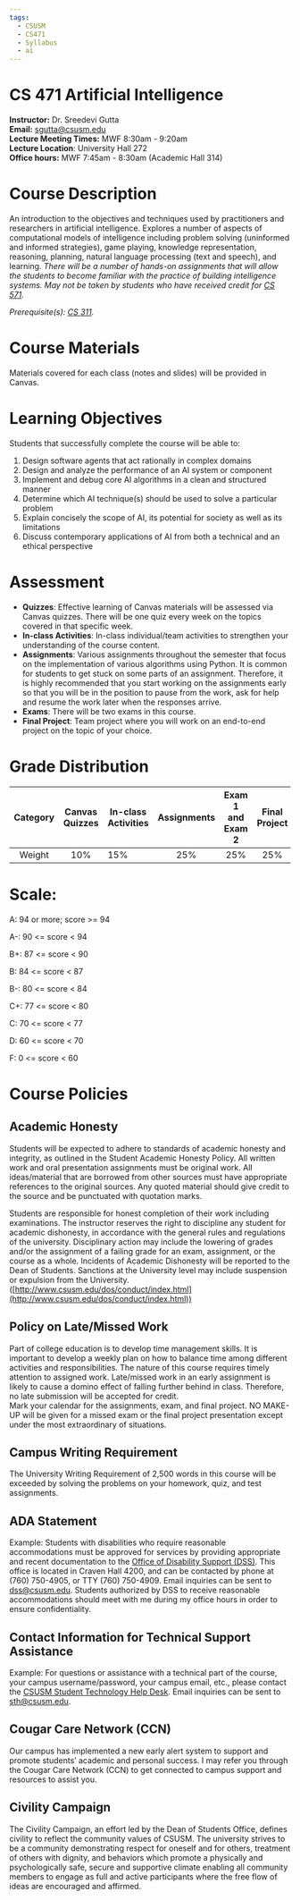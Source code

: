 ```yaml
---
tags:
  - CSUSM
  - CS471
  - Syllabus
  - ai
---
```


# CS 471 Artificial Intelligence 

**Instructor:**				Dr. Sreedevi Gutta   
**Email:** 				[sgutta@csusm.edu](mailto:sgutta@csusm.edu)   
**Lecture Meeting Times:**	           MWF 8:30am \- 9:20am   
**Lecture Location**:               	University Hall 272  
**Office hours:** 			MWF 7:45am \- 8:30am (Academic Hall 314\)

# Course Description 

An introduction to the objectives and techniques used by practitioners and researchers in artificial intelligence. Explores a number of aspects of computational models of intelligence including problem solving (uninformed and informed strategies), game playing, knowledge representation, reasoning, planning, natural language processing (text and speech), and learning. *There will be a number of hands-on assignments that will allow the students to become familiar with the practice of building intelligence systems.* *May not be taken by students who have received credit for [CS 571](https://catalog.csusm.edu/preview_course_nopop.php?catoid=1&coid=499).*

*Prerequisite(s):* [*CS 311*](https://catalog.csusm.edu/preview_course_nopop.php?catoid=1&coid=461)*.*

# Course Materials

Materials covered for each class (notes and slides) will be provided in Canvas. 

# Learning Objectives

Students that successfully complete the course will be able to:

1. Design software agents that act rationally in complex domains   
2. Design and analyze the performance of an AI system or component    
3. Implement and debug core AI algorithms in a clean and structured manner   
4. Determine which AI technique(s) should be used to solve a particular problem   
5. Explain concisely the scope of AI, its potential for society as well as its limitations  
6. Discuss contemporary applications of AI from both a technical and an ethical perspective

# Assessment 

* **Quizzes**:  Effective learning of Canvas materials will be assessed via Canvas quizzes. There will be one quiz every week on the topics covered in that specific week.   
* **In-class Activities**: In-class individual/team activities to strengthen your understanding of the course content.   
* **Assignments**: Various assignments throughout the semester that focus on the implementation of various algorithms using Python. It is common for students to get stuck on some parts of an assignment. Therefore, it is highly recommended that you start working on the assignments early so that you will be in the position to pause from the work, ask for help and resume the work later when the responses arrive.  
* **Exams**: There will be two exams in this course.  
* **Final Project**: Team project where you will work on an end-to-end project on the topic of your choice.

# Grade Distribution

| Category | Canvas Quizzes | In-class Activities | Assignments | Exam 1 and Exam 2 | Final Project |
| :---: | :---: | ----- | :---: | :---: | :---: |
| Weight | 10% | 15% | 25% | 25% | 25% |

# Scale: 

A: 94 or more; score \>= 94

A-: 90 \<= score \< 94

B+: 87 \<= score \< 90

B: 84 \<= score \< 87

B-: 80 \<= score \< 84

C+: 77 \<= score \< 80

C: 70 \<= score \< 77

D: 60 \<= score \< 70

F: 0 \<= score \< 60

# Course Policies

## Academic Honesty

Students will be expected to adhere to standards of academic honesty and integrity, as outlined in the Student Academic Honesty Policy. All written work and oral presentation assignments must be original work. All ideas/material that are borrowed from other sources must have appropriate references to the original sources. Any quoted material should give credit to the source and be punctuated with quotation marks.

 

Students are responsible for honest completion of their work including examinations. The instructor reserves the right to discipline any student for academic dishonesty, in accordance with the general rules and regulations of the university.  Disciplinary action may include the lowering of grades and/or the assignment of a failing grade for an exam, assignment, or the course as a whole. Incidents of Academic Dishonesty will be reported to the Dean of Students. Sanctions at the University level may include suspension or expulsion from the University.    
([http://www.csusm.edu/dos/conduct/index.html](http://www.csusm.edu/dos/conduct/index.html))

## Policy on Late/Missed Work

Part of college education is to develop time management skills. It is important to develop a weekly plan on how to balance time among different activities and responsibilities. The nature of this course requires timely attention to assigned work. Late/missed work in an early assignment is likely to cause a domino effect of falling further behind in class. Therefore, no late submission will be accepted for credit.   
Mark your calendar for the assignments, exam, and final project. NO MAKE-UP will be given for a missed exam or the final project presentation except under the most extraordinary of situations. 

## Campus Writing Requirement 

The University Writing Requirement of 2,500 words in this course will be exceeded by solving the problems on your homework, quiz, and test assignments. 

## ADA Statement 

Example:  Students with disabilities who require reasonable accommodations must be approved for services by providing appropriate and recent documentation to the [Office of Disability Support (DSS)](http://www.csusm.edu/dss/).  This office is located in Craven Hall 4200, and can be contacted by phone at (760) 750-4905, or TTY (760) 750-4909.  Email inquiries can be sent to [dss@csusm.edu](mailto:dss@csusm.edu). Students authorized by DSS to receive reasonable accommodations should meet with me during my office hours in order to ensure confidentiality. 

## Contact Information for Technical Support Assistance

Example: For questions or assistance with a technical part of the course, your campus username/password, your campus email, etc., please contact the [CSUSM Student Technology Help Desk](http://www.csusm.edu/sth/index.html). Email inquiries can be sent to [sth@csusm.edu](mailto:sth@csusm.edu). 

## Cougar Care Network (CCN)

Our campus has implemented a new early alert system to support and promote students’ academic and personal success. I may refer you through the Cougar Care Network (CCN) to get connected to campus support and resources to assist you.

## Civility Campaign

The Civility Campaign, an effort led by the Dean of Students Office, defines civility to reflect the community values of CSUSM. The university strives to be a community demonstrating respect for oneself and for others, treatment of others with dignity, and behaviors which promote a physically and psychologically safe, secure and supportive climate enabling all community members to engage as full and active participants where the free flow of ideas are encouraged and affirmed. 

